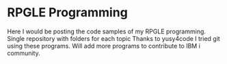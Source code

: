 # RPGLE Programming

Here I would be posting the code samples of my RPGLE programming. Single repository with folders for each topic
Thanks to yusy4code
I tried git using these programs. Will add more programs to contribute to IBM i community.

